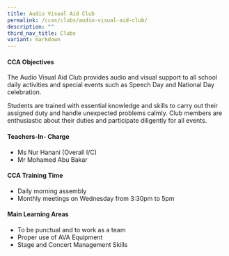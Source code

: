 ```yaml
---
title: Audio Visual Aid Club
permalink: /ccas/clubs/audio-visual-aid-club/
description: ""
third_nav_title: Clubs
variant: markdown
---
```

<h4>CCA Objectives</h4>
<p>The Audio Visual Aid Club provides audio and visual support to all school daily activities and special events such as Speech Day and National Day celebration.&nbsp;</p>
<p>Students are trained with essential knowledge and skills to carry out their assigned duty and handle unexpected problems calmly. Club members are enthusiastic about their duties and participate diligently for all events.</p>
<h4>Teachers-In- Charge</h4>
<ul>
<li>Ms Nur Hanani (Overall I/C)</li>

<li>Mr Mohamed Abu Bakar</li>
</ul>
<h4>CCA Training Time</h4>
<ul>
<li>Daily morning assembly</li>
	<li>Monthly meetings on Wednesday from  3:30pm to 5pm</li>

</ul>
<h4>Main Learning Areas</h4>
<ul>
<li>To be punctual and to work as a team&nbsp;</li>
<li>Proper use of AVA Equipment</li>
<li>Stage and Concert Management Skills</li>
</ul>